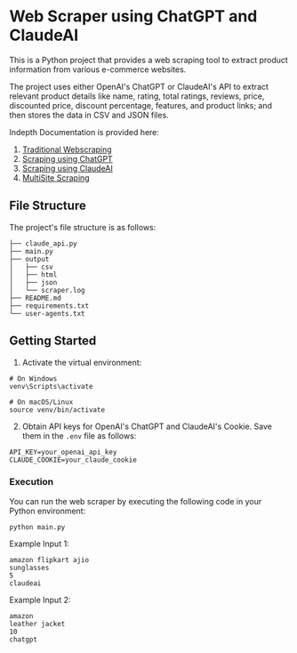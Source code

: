 # Web Scraper using ChatGPT and ClaudeAI

This is a Python project that provides a web scraping tool to extract product information from various e-commerce websites. 

The project uses either OpenAI's ChatGPT or ClaudeAI's API to extract relevant product details like  name, rating, total ratings, reviews, price, discounted price, discount percentage, features, and product links; and then stores the data in CSV and JSON files.

Indepth Documentation is provided here:
1. [Traditional Webscraping](https://docs.google.com/document/u/0/d/1Jk-6RsCK67KJWohI8ARTEEQlBKOkNSzgCY1l0eAncaw/edit)
2. [Scraping using ChatGPT](https://docs.google.com/document/u/0/d/1i1D-dcJKXb6wrYwxuEaExqfC7nVzo-D1DAhVSDV_TH8/edit) 
3. [Scraping using ClaudeAI](https://docs.google.com/document/u/0/d/1nDeQBy-ey5j-J8GknnzGhNDVBrnVgnNi1v8btKbwNL8/edit)
4. [MultiSite Scraping](https://docs.google.com/document/u/0/d/1YIskj2o-g8AJ2T9JFyNJkSiHz_H-8VvhGa1cSA-4k5Y/edit)

## File Structure

The project's file structure is as follows:
```
├── claude_api.py
├── main.py
├── output
│   ├── csv
│   ├── html
│   ├── json
│   └── scraper.log
├── README.md
├── requirements.txt
└── user-agents.txt
```


## Getting Started

1. Activate the virtual environment:

```shell
# On Windows
venv\Scripts\activate

# On macOS/Linux
source venv/bin/activate
```

2. Obtain API keys for OpenAI's ChatGPT and ClaudeAI's Cookie. Save them in the `.env` file as follows:

```
API_KEY=your_openai_api_key
CLAUDE_COOKIE=your_claude_cookie
```

### Execution

You can run the web scraper by executing the following code in your Python environment:

```shell
python main.py
```

Example Input 1:
```shell
amazon flipkart ajio
sunglasses
5
claudeai
```

Example Input 2:
```shell
amazon
leather jacket
10
chatgpt
```
